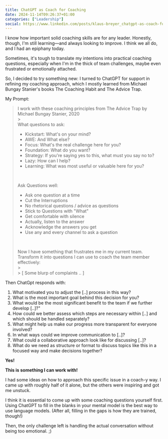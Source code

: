 ```yaml
---
title: ChatGPT as Coach for Coaching
date: 2024-11-14T09:26:37+01:00
categories: ["Leadership"]
social: https://www.linkedin.com/posts/klaus-breyer_chatgpt-as-coach-for-coaching-transforms-activity-7263093532851154944-stsj
---
```


I know how important solid coaching skills are for any leader. Honestly, though, I'm still learning—and always looking to improve. I think we all do, and I had an epiphany today.

Sometimes, it's tough to translate my intentions into practical coaching questions, especially when I'm in the thick of team challenges, maybe even frustrated or emotionally attached.

So, I decided to try something new: I turned to ChatGPT for support in refining my coaching approach, which I mostly learned from Michael Bungay Stanier's books The Coaching Habit and The Advice Trap.

My Prompt:

> I work with these coaching principles from The Advice Trap by Michael Bungay Stanier, 2020<br /> > <br />
> What questions to ask:
>
> - Kickstart: What's on your mind?
> - AWE: And What else?
> - Focus: What's the real challenge here for you?
> - Foundation: What do you want?
> - Strategy: If you're saying yes to this, what must you say no to?
> - Lazy: How can I help?
> - Learning: What was most useful or valuable here for you?
>
> <br />
>
> Ask Questions well:
>
> - Ask one question at a time
> - Cut the Interruptions
> - No rhetorical questions / advice as questions
> - Stick to Questions with "What"
> - Get comfortable with silence
> - Actually, listen to the answer
> - Acknowledge the answers you get
> - Use any and every channel to ask a question
>
> <br />
>
> Now I have something that frustrates me in my current team. Transform it into questions I can use to coach the team member effectively:<br /> > <br /> > [ Some blurp of complaints .. ]

Then ChatGpt responds with:

1. What motivated you to adjust the \[..\] process in this way?
2. What is the most important goal behind this decision for you?
3. What would be the most significant benefit to the team if we further develop \[..\]?"
4. How could we better assess which steps are necessary within \[..\] and which should be handled separately?
5. What might help us make our progress more transparent for everyone involved?
6. In what ways could we improve communication to \[..\]?
7. What could a collaborative approach look like for discussing \[..\]?
8. What do we need as structure or format to discuss topics like this in a focused way and make decisions together?

**Yes!**

**This is something I can work with!**

I had some ideas on how to approach this specific issue in a coach-y way. I came up with roughly half of it alone, but the others were inspiring and got me unstuck.

I think it is essential to come up with some coaching questions yourself first. Using ChatGPT to fill in the blanks in your mental model is the best way to use language models. (After all, filling in the gaps is how they are trained, though!)

Then, the only challenge left is handling the actual conversation without being too emotional. ;)
